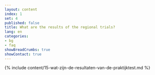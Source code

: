 ```yaml
---
layout: content
index: 1
set: 4
published: false
title: What are the results of the regional trials?
lang: en
categories:
- bg
- faq
showBreadCrumbs: true
showContact: true
---
```

{% include content/15-wat-zijn-de-resultaten-van-de-praktijktest.md %}
